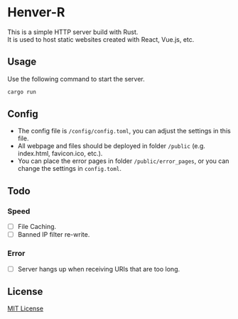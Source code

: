 # Henver-R

This is a simple HTTP server build with Rust.<br />
It is used to host static websites created with React, Vue.js, etc.

## Usage

Use the following command to start the server.

```sh
cargo run
```

## Config

- The config file is `/config/config.toml`, you can adjust the settings in this file.
- All webpage and files should be deployed in folder `/public` (e.g. index.html, favicon.ico, etc.).
- You can place the error pages in folder `/public/error_pages`, or you can change the settings in `config.toml`.

## Todo

### Speed

- [ ] File Caching.
- [ ] Banned IP filter re-write.

### Error

- [ ] Server hangs up when receiving URIs that are too long.

## License

<a href="https://github.com/91d906h4/Henver-R/blob/main/LICENSE">MIT License</a>